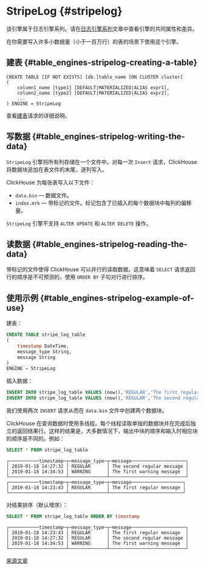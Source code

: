 # StripeLog {#stripelog}

该引擎属于日志引擎系列。请在[日志引擎系列](index.md)文章中查看引擎的共同属性和差异。

在你需要写入许多小数据量（小于一百万行）的表的场景下使用这个引擎。

## 建表 {#table_engines-stripelog-creating-a-table}

    CREATE TABLE [IF NOT EXISTS] [db.]table_name [ON CLUSTER cluster]
    (
        column1_name [type1] [DEFAULT|MATERIALIZED|ALIAS expr1],
        column2_name [type2] [DEFAULT|MATERIALIZED|ALIAS expr2],
        ...
    ) ENGINE = StripeLog

查看[建表](../../../engines/table-engines/log-family/stripelog.md#create-table-query)请求的详细说明。

## 写数据 {#table_engines-stripelog-writing-the-data}

`StripeLog` 引擎将所有列存储在一个文件中。对每一次 `Insert` 请求，ClickHouse 将数据块追加在表文件的末尾，逐列写入。

ClickHouse 为每张表写入以下文件：

-   `data.bin` — 数据文件。
-   `index.mrk` — 带标记的文件。标记包含了已插入的每个数据块中每列的偏移量。

`StripeLog` 引擎不支持 `ALTER UPDATE` 和 `ALTER DELETE` 操作。

## 读数据 {#table_engines-stripelog-reading-the-data}

带标记的文件使得 ClickHouse 可以并行的读取数据。这意味着 `SELECT` 请求返回行的顺序是不可预测的。使用 `ORDER BY` 子句对行进行排序。

## 使用示例 {#table_engines-stripelog-example-of-use}

建表：

``` sql
CREATE TABLE stripe_log_table
(
    timestamp DateTime,
    message_type String,
    message String
)
ENGINE = StripeLog
```

插入数据：

``` sql
INSERT INTO stripe_log_table VALUES (now(),'REGULAR','The first regular message')
INSERT INTO stripe_log_table VALUES (now(),'REGULAR','The second regular message'),(now(),'WARNING','The first warning message')
```

我们使用两次 `INSERT` 请求从而在 `data.bin` 文件中创建两个数据块。

ClickHouse 在查询数据时使用多线程。每个线程读取单独的数据块并在完成后独立的返回结果行。这样的结果是，大多数情况下，输出中块的顺序和输入时相应块的顺序是不同的。例如：

``` sql
SELECT * FROM stripe_log_table
```

    ┌───────────timestamp─┬─message_type─┬─message────────────────────┐
    │ 2019-01-18 14:27:32 │ REGULAR      │ The second regular message │
    │ 2019-01-18 14:34:53 │ WARNING      │ The first warning message  │
    └─────────────────────┴──────────────┴────────────────────────────┘
    ┌───────────timestamp─┬─message_type─┬─message───────────────────┐
    │ 2019-01-18 14:23:43 │ REGULAR      │ The first regular message │
    └─────────────────────┴──────────────┴───────────────────────────┘

对结果排序（默认增序）：

``` sql
SELECT * FROM stripe_log_table ORDER BY timestamp
```

    ┌───────────timestamp─┬─message_type─┬─message────────────────────┐
    │ 2019-01-18 14:23:43 │ REGULAR      │ The first regular message  │
    │ 2019-01-18 14:27:32 │ REGULAR      │ The second regular message │
    │ 2019-01-18 14:34:53 │ WARNING      │ The first warning message  │
    └─────────────────────┴──────────────┴────────────────────────────┘

[来源文章](https://clickhouse.tech/docs/en/operations/table_engines/stripelog/) <!--hide-->
